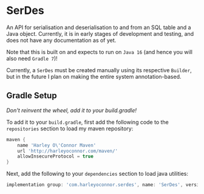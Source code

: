 # SerDes
An API for serialisation and deserialisation to and from an SQL table and a Java object. Currently, it is in early stages of development and testing, and does not have any documentation as of yet.

Note that this is built on and expects to run on `Java 16` (and hence you will also need `Gradle 7`)!

Currently, a `SerDes` must be created manually using its respective `Builder`, but in the future I plan on making the entire system annotation-based. 

## Gradle Setup
*Don't reinvent the wheel, add it to your build.gradle!*

To add it to your `build.gradle`, first add the following code to the `repositories` section to load my maven repository:

```groovy
maven {
    name 'Harley O\'Connor Maven'
    url 'http://harleyoconnor.com/maven/'
    allowInsecureProtocol = true
}
```

Next, add the following to your `dependencies` section to load java utilities:

```groovy
implementation group: 'com.harleyoconnor.serdes', name: 'SerDes', version: '0.0.3'
```